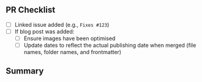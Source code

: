 ## PR Checklist
- [ ] Linked issue added (e.g., `Fixes #123`)
- [ ] If blog post was added:
  - [ ] Ensure images have been optimised
  - [ ] Update dates to reflect the actual publishing date when merged (file names, folder names, and frontmatter)

## Summary
<!-- What has been updated and why -->
